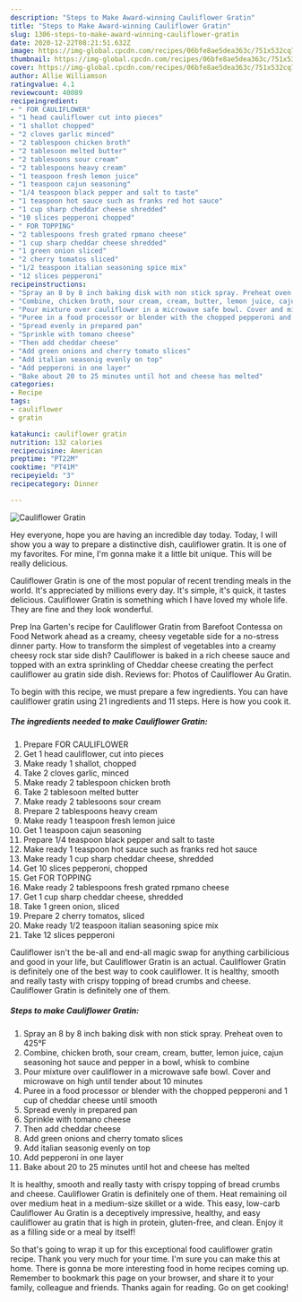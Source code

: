 ```yaml
---
description: "Steps to Make Award-winning Cauliflower Gratin"
title: "Steps to Make Award-winning Cauliflower Gratin"
slug: 1306-steps-to-make-award-winning-cauliflower-gratin
date: 2020-12-22T08:21:51.632Z
image: https://img-global.cpcdn.com/recipes/06bfe8ae5dea363c/751x532cq70/cauliflower-gratin-recipe-main-photo.jpg
thumbnail: https://img-global.cpcdn.com/recipes/06bfe8ae5dea363c/751x532cq70/cauliflower-gratin-recipe-main-photo.jpg
cover: https://img-global.cpcdn.com/recipes/06bfe8ae5dea363c/751x532cq70/cauliflower-gratin-recipe-main-photo.jpg
author: Allie Williamson
ratingvalue: 4.1
reviewcount: 40089
recipeingredient:
- " FOR CAULIFLOWER"
- "1 head cauliflower cut into pieces"
- "1 shallot chopped"
- "2 cloves garlic minced"
- "2 tablespoon chicken broth"
- "2 tablesoon melted butter"
- "2 tablesoons sour cream"
- "2 tablespoons heavy cream"
- "1 teaspoon fresh lemon juice"
- "1 teaspoon cajun seasoning"
- "1/4 teaspoon black pepper and salt to taste"
- "1 teaspoon hot sauce such as franks red hot sauce"
- "1 cup sharp cheddar cheese shredded"
- "10 slices pepperoni chopped"
- " FOR TOPPING"
- "2 tablespoons fresh grated rpmano cheese"
- "1 cup sharp cheddar cheese shredded"
- "1 green onion sliced"
- "2 cherry tomatos sliced"
- "1/2 teaspoon italian seasoning spice mix"
- "12 slices pepperoni"
recipeinstructions:
- "Spray an 8 by 8 inch baking disk with non stick spray. Preheat oven to 425°F"
- "Combine, chicken broth, sour cream, cream, butter, lemon juice, cajun seasoning hot sauce and pepper in a bowl, whisk to combine"
- "Pour mixture over cauliflower in a microwave safe bowl. Cover and microwave on high until tender about 10 minutes"
- "Puree in a food processor or blender with the chopped pepperoni and 1 cup of cheddar cheese until smooth"
- "Spread evenly in prepared pan"
- "Sprinkle with tomano cheese"
- "Then add cheddar cheese"
- "Add green onions and cherry tomato slices"
- "Add italian seasonig evenly on top"
- "Add pepperoni in one layer"
- "Bake about 20 to 25 minutes until hot and cheese has melted"
categories:
- Recipe
tags:
- cauliflower
- gratin

katakunci: cauliflower gratin 
nutrition: 132 calories
recipecuisine: American
preptime: "PT22M"
cooktime: "PT41M"
recipeyield: "3"
recipecategory: Dinner

---
```



![Cauliflower Gratin](https://img-global.cpcdn.com/recipes/06bfe8ae5dea363c/751x532cq70/cauliflower-gratin-recipe-main-photo.jpg)

Hey everyone, hope you are having an incredible day today. Today, I will show you a way to prepare a distinctive dish, cauliflower gratin. It is one of my favorites. For mine, I'm gonna make it a little bit unique. This will be really delicious.

Cauliflower Gratin is one of the most popular of recent trending meals in the world. It's appreciated by millions every day. It's simple, it's quick, it tastes delicious. Cauliflower Gratin is something which I have loved my whole life. They are fine and they look wonderful.

Prep Ina Garten&#39;s recipe for Cauliflower Gratin from Barefoot Contessa on Food Network ahead as a creamy, cheesy vegetable side for a no-stress dinner party. How to transform the simplest of vegetables into a creamy cheesy rock star side dish? Cauliflower is baked in a rich cheese sauce and topped with an extra sprinkling of Cheddar cheese creating the perfect cauliflower au gratin side dish. Reviews for: Photos of Cauliflower Au Gratin.


To begin with this recipe, we must prepare a few ingredients. You can have cauliflower gratin using 21 ingredients and 11 steps. Here is how you cook it.

<!--inarticleads1-->

##### The ingredients needed to make Cauliflower Gratin:

1. Prepare  FOR CAULIFLOWER
1. Get 1 head cauliflower, cut into pieces
1. Make ready 1 shallot, chopped
1. Take 2 cloves garlic, minced
1. Make ready 2 tablespoon chicken broth
1. Take 2 tablesoon melted butter
1. Make ready 2 tablesoons sour cream
1. Prepare 2 tablespoons heavy cream
1. Make ready 1 teaspoon fresh lemon juice
1. Get 1 teaspoon cajun seasoning
1. Prepare 1/4 teaspoon black pepper and salt to taste
1. Make ready 1 teaspoon hot sauce such as franks red hot sauce
1. Make ready 1 cup sharp cheddar cheese, shredded
1. Get 10 slices pepperoni, chopped
1. Get  FOR TOPPING
1. Make ready 2 tablespoons fresh grated rpmano cheese
1. Get 1 cup sharp cheddar cheese, shredded
1. Take 1 green onion, sliced
1. Prepare 2 cherry tomatos, sliced
1. Make ready 1/2 teaspoon italian seasoning spice mix
1. Take 12 slices pepperoni


Cauliflower isn&#39;t the be-all and end-all magic swap for anything carbilicious and good in your life, but Cauliflower Gratin is an actual. Cauliflower Gratin is definitely one of the best way to cook cauliflower. It is healthy, smooth and really tasty with crispy topping of bread crumbs and cheese. Cauliflower Gratin is definitely one of them. 

<!--inarticleads2-->

##### Steps to make Cauliflower Gratin:

1. Spray an 8 by 8 inch baking disk with non stick spray. Preheat oven to 425°F
1. Combine, chicken broth, sour cream, cream, butter, lemon juice, cajun seasoning hot sauce and pepper in a bowl, whisk to combine
1. Pour mixture over cauliflower in a microwave safe bowl. Cover and microwave on high until tender about 10 minutes
1. Puree in a food processor or blender with the chopped pepperoni and 1 cup of cheddar cheese until smooth
1. Spread evenly in prepared pan
1. Sprinkle with tomano cheese
1. Then add cheddar cheese
1. Add green onions and cherry tomato slices
1. Add italian seasonig evenly on top
1. Add pepperoni in one layer
1. Bake about 20 to 25 minutes until hot and cheese has melted


It is healthy, smooth and really tasty with crispy topping of bread crumbs and cheese. Cauliflower Gratin is definitely one of them. Heat remaining oil over medium heat in a medium-size skillet or a wide. This easy, low-carb Cauliflower Au Gratin is a deceptively impressive, healthy, and easy cauliflower au gratin that is high in protein, gluten-free, and clean. Enjoy it as a filling side or a meal by itself! 

So that's going to wrap it up for this exceptional food cauliflower gratin recipe. Thank you very much for your time. I'm sure you can make this at home. There is gonna be more interesting food in home recipes coming up. Remember to bookmark this page on your browser, and share it to your family, colleague and friends. Thanks again for reading. Go on get cooking!
